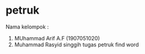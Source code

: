 # petruk

Nama kelompok : 
1. MUhammad Arif A.F (1907051020)
2. Muhammad Rasyid singgih 
tugas petruk find word 
